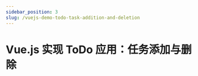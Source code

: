 ```yaml
---
sidebar_position: 3
slug: /vuejs-demo-todo-task-addition-and-deletion
---
```


# Vue.js 实现 ToDo 应用：任务添加与删除

